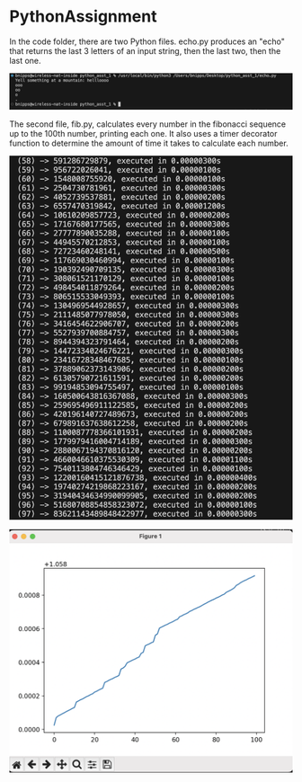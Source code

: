 # PythonAssignment

In the code folder, there are two Python files.
echo.py produces an "echo" that returns the last 3 letters of an input string, then the last two, then the last one.

![echo.py output](img/echo_py_output.png)

The second file, fib.py, calculates every number in the fibonacci sequence up to the 100th number, printing each one. It also uses a timer decorator function to determine the amount of time it takes to calculate each number.

![fib.py output](img/fib_py_terminal_output.png)

![Python code eg](img/Graph_Output.png)
